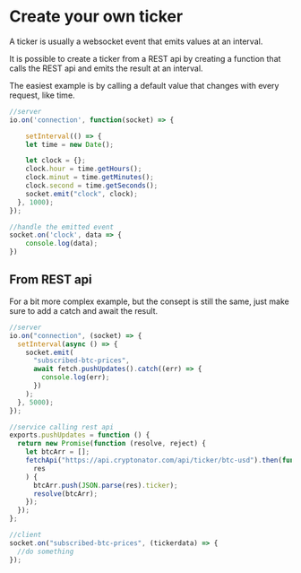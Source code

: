 # Create your own ticker

A ticker is usually a websocket event that emits values at an interval.

It is possible to create a ticker from a REST api by creating a function that calls the REST api and emits the result at an interval.

The easiest example is by calling a default value that changes with every request, like time.

```js
//server
io.on('connection', function(socket) => {

    setInterval(() => {
    let time = new Date();

    let clock = {};
    clock.hour = time.getHours();
    clock.minut = time.getMinutes();
    clock.second = time.getSeconds();
    socket.emit("clock", clock);
  }, 1000);
});

//handle the emitted event
socket.on('clock', data => {
    console.log(data);
})
```

## From REST api

For a bit more complex example, but the consept is still the same, just make sure to add a catch and await the result.

```js
//server
io.on("connection", (socket) => {
  setInterval(async () => {
    socket.emit(
      "subscribed-btc-prices",
      await fetch.pushUpdates().catch((err) => {
        console.log(err);
      })
    );
  }, 5000);
});

//service calling rest api
exports.pushUpdates = function () {
  return new Promise(function (resolve, reject) {
    let btcArr = [];
    fetchApi("https://api.cryptonator.com/api/ticker/btc-usd").then(function (
      res
    ) {
      btcArr.push(JSON.parse(res).ticker);
      resolve(btcArr);
    });
  });
};

//client
socket.on("subscribed-btc-prices", (tickerdata) => {
  //do something
});
```
